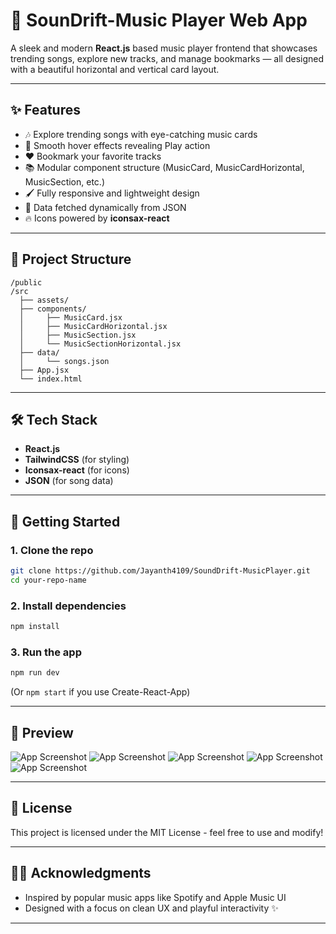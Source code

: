 # 🎵 SounDrift-Music Player Web App

A sleek and modern **React.js** based music player frontend that showcases trending songs, explore new tracks, and manage bookmarks — all designed with a beautiful horizontal and vertical card layout.

---

## ✨ Features

- 🎶 Explore trending songs with eye-catching music cards
- 🎨 Smooth hover effects revealing Play action
- ❤️ Bookmark your favorite tracks
- 📚 Modular component structure (MusicCard, MusicCardHorizontal, MusicSection, etc.)
- 🖌️ Fully responsive and lightweight design
- 🎷 Data fetched dynamically from JSON
- 🔥 Icons powered by **iconsax-react**

---

## 📂 Project Structure

```
/public
/src
  ├── assets/
  ├── components/
  │     ├── MusicCard.jsx
  │     ├── MusicCardHorizontal.jsx
  │     ├── MusicSection.jsx
  │     └── MusicSectionHorizontal.jsx
  ├── data/
  │     └── songs.json
  ├── App.jsx
  └── index.html
```

---

## 🛠️ Tech Stack

- **React.js**
- **TailwindCSS** (for styling)
- **Iconsax-react** (for icons)
- **JSON** (for song data)

---

## 🚀 Getting Started

### 1. Clone the repo

```bash
git clone https://github.com/Jayanth4109/SoundDrift-MusicPlayer.git
cd your-repo-name
```

### 2. Install dependencies

```bash
npm install
```

### 3. Run the app

```bash
npm run dev
```

(Or `npm start` if you use Create-React-App)

---

## 📸 Preview

![App Screenshot](./assets/Preview_Home.png)
![App Screenshot](./assets/Preview_Explore.png)
![App Screenshot](./assets/Preview_Trending.png)
![App Screenshot](./assets/Preview_Podcasts.png)
![App Screenshot](./assets/Preview_Bookmarks.png)

---

## 📜 License

This project is licensed under the MIT License - feel free to use and modify!

---

## 👍🏻 Acknowledgments

- Inspired by popular music apps like Spotify and Apple Music UI
- Designed with a focus on clean UX and playful interactivity ✨

---


